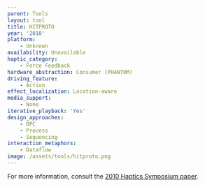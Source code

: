 ```yaml
---
parent: Tools
layout: tool
title: HITPROTO
year: '2010'
platform:
    - Unknown
availability: Unavailable
haptic_category:
    - Force Feedback
hardware_abstraction: Consumer (PHANTOM)
driving_feature:
    - Action
effect_localization: Location-aware
media_support:
    - None
iterative_playback: 'Yes'
design_approaches:
    - DPC
    - Process
    - Sequencing
interaction_metaphors:
    - Dataflow
image: /assets/tools/hitproto.png
---
```

For more information, consult the [2010 Haptics Symposium paper](https://doi.org/10.1109/HAPTIC.2010.5444647).
